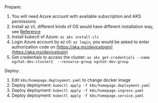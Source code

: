 Prepare: 

1. You will need Azure account with available subscription and AKS permissions
2. Install az cli, different kinds of OS would have different installation way, see [Reference](https://docs.microsoft.com/zh-tw/cli/azure/install-azure-cli)
3. Install kubectl of Azure: `az aks install-cli`
4. Login Azure account by az cli: `az login`, you would be asked to enter authorization code on [https://aka.ms/devicelogin](https://aka.ms/devicelogin)
5. Get credentials to access the cluster: `az aks get-credentials --name ngchat-dev-cluster2  --resource-group ngchat-dev-group`

Deploy:

1. Edit `k8s/homepage.deployment.yaml` to change docker image 
2. Deploy deployment: `kubectl apply -f k8s/homepage.deployment.yaml`
3. Deploy deployment: `kubectl apply -f k8s/homepage.ingress.yaml`
4. Deploy deployment: `kubectl apply -f k8s/homepage.service.yaml`
